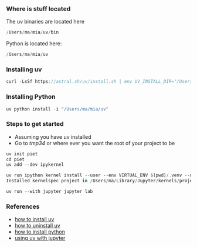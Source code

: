 
### Where is stuff located

The uv binaries are located here

```rust
/Users/ma/mia/uv/bin
```

Python is located here:

```rust
/Users/ma/mia/uv
```

### Installing uv

```rust
curl -LsSf https://astral.sh/uv/install.sh | env UV_INSTALL_DIR="/Users/ma/mia/uv/bin" sh
```

### Installing Python

```rust
uv python install -i "/Users/ma/mia/uv"
```

### Steps to get started

- Assuming you have uv installed
- Go to *tmp34* or where ever you want the root of your project to be

```rust
uv init piet
cd piet
uv add --dev ipykernel

uv run ipython kernel install --user --env VIRTUAL_ENV $(pwd)/.venv --name=project
Installed kernelspec project in /Users/ma/Library/Jupyter/kernels/project

uv run --with jupyter jupyter lab
```

### References

- [how to install uv](https://docs.astral.sh/uv/configuration/installer)
- [how to uninstall uv](https://docs.astral.sh/uv/getting-started/installation/#uninstallation)
- [how to install python](https://docs.astral.sh/uv/reference/cli/#uv-python)
- [using uv with jupyter](https://docs.astral.sh/uv/guides/integration/jupyter/)
